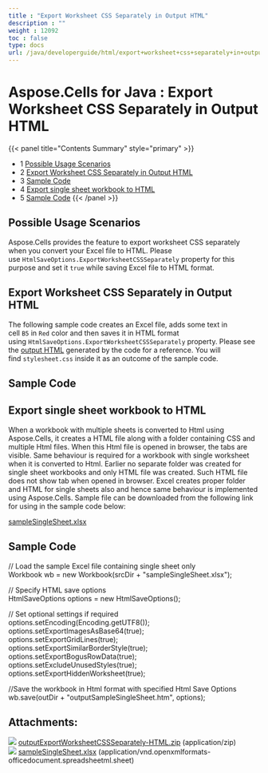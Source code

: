 ```yaml
---
title : "Export Worksheet CSS Separately in Output HTML" 
description : "" 
weight : 12092 
toc : false
type: docs
url: /java/developerguide/html/export+worksheet+css+separately+in+output+html/
---
```


# Aspose.Cells for Java : Export Worksheet CSS Separately in Output HTML


{{< panel title="Contents Summary" style="primary" >}}
*   1 [Possible Usage Scenarios](#possible-usage-scenarios)
*   2 [Export Worksheet CSS Separately in Output HTML](#export-worksheet-css-separately-in-output-html)
*   3 [Sample Code](#sample-code)
*   4 [Export single sheet workbook to HTML](#export-single-sheet-workbook-to-html)
*   5 [Sample Code](#sample-code)
{{< /panel >}}
 

## Possible Usage Scenarios

Aspose.Cells provides the feature to export worksheet CSS separately when you convert your Excel file to HTML. Please use `HtmlSaveOptions.ExportWorksheetCSSSeparately` property for this purpose and set it `true` while saving Excel file to HTML format.

## Export Worksheet CSS Separately in Output HTML

The following sample code creates an Excel file, adds some text in cell `B5` in `Red` color and then saves it in HTML format using `HtmlSaveOptions.ExportWorksheetCSSSeparately` property. Please see the [output HTML](https://docs2.aspose.com/cells/java/attachments/60229052/60489780.zip) generated by the code for a reference. You will find `stylesheet.css` inside it as an outcome of the sample code.

## Sample Code

## Export single sheet workbook to HTML

When a workbook with multiple sheets is converted to Html using Aspose.Cells, it creates a HTML file along with a folder containing CSS and multiple Html files. When this Html file is opened in browser, the tabs are visible. Same behaviour is required for a workbook with single worksheet when it is converted to Html. Earlier no separate folder was created for single sheet workbooks and only HTML file was created. Such HTML file does not show tab when opened in browser. Excel creates proper folder and HTML for single sheets also and hence same behaviour is implemented using Aspose.Cells. Sample file can be downloaded from the following link for using in the sample code below:

[sampleSingleSheet.xlsx](https://docs2.aspose.com/cells/java/attachments/60229052/79527948.xlsx)  

## Sample Code

// Load the sample Excel file containing single sheet only  
Workbook wb = new Workbook(srcDir + "sampleSingleSheet.xlsx");

// Specify HTML save options  
HtmlSaveOptions options = new HtmlSaveOptions();

// Set optional settings if required  
options.setEncoding(Encoding.getUTF8());  
options.setExportImagesAsBase64(true);  
options.setExportGridLines(true);  
options.setExportSimilarBorderStyle(true);  
options.setExportBogusRowData(true);  
options.setExcludeUnusedStyles(true);  
options.setExportHiddenWorksheet(true);

//Save the workbook in Html format with specified Html Save Options  
wb.save(outDir + "outputSampleSingleSheet.htm", options);

## Attachments:

![](https://docs2.aspose.com/cells/java/images/icons/bullet_blue.gif) [outputExportWorksheetCSSSeparately-HTML.zip](https://docs2.aspose.com/cells/java/attachments/60229052/60489780.zip) (application/zip)  
![](https://docs2.aspose.com/cells/java/images/icons/bullet_blue.gif) [sampleSingleSheet.xlsx](https://docs2.aspose.com/cells/java/attachments/60229052/79527948.xlsx) (application/vnd.openxmlformats-officedocument.spreadsheetml.sheet)  

